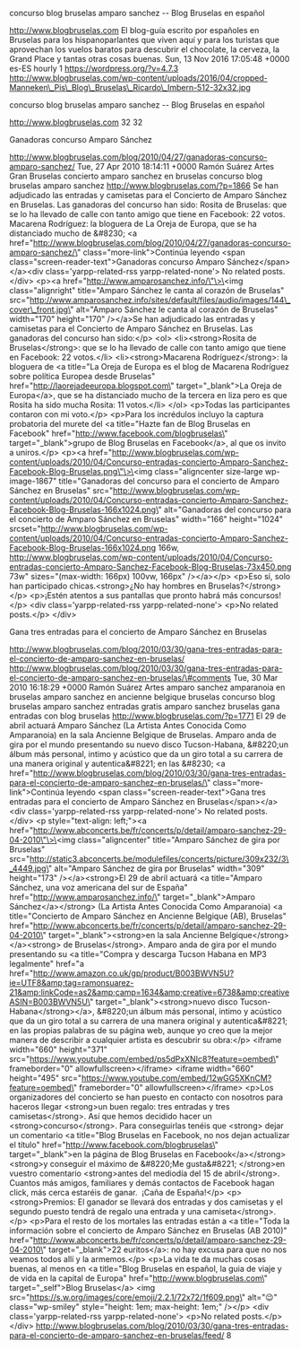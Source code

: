 concurso blog bruselas amparo sanchez -- Blog Bruselas en español

http://www.blogbruselas.com El blog-guía escrito por españoles en
Bruselas para los hispanoparlantes que viven aquí y para los turistas
que aprovechan los vuelos baratos para descubrir el chocolate, la
cerveza, la Grand Place y tantas otras cosas buenas. Sun, 13 Nov 2016
17:05:48 +0000 es-ES hourly 1 https://wordpress.org/?v=4.7.3
http://www.blogbruselas.com/wp-content/uploads/2016/04/cropped-Manneken\_Pis\_Blog\_Bruselas\_Ricardo\_Imbern-512-32x32.jpg

concurso blog bruselas amparo sanchez -- Blog Bruselas en español

http://www.blogbruselas.com 32 32

Ganadoras concurso Amparo Sánchez

http://www.blogbruselas.com/blog/2010/04/27/ganadoras-concurso-amparo-sanchez/
Tue, 27 Apr 2010 18:14:11 +0000 Ramón Suárez Artes Gran Bruselas
concierto amparo sanchez en bruselas concurso blog bruselas amparo
sanchez http://www.blogbruselas.com/?p=1866 Se han adjudicado las
entradas y camisetas para el Concierto de Amparo Sánchez en Bruselas.
Las ganadoras del concurso han sido: Rosita de Bruselas: que se lo ha
llevado de calle con tanto amigo que tiene en Facebook: 22 votos.
Macarena Rodríguez: la bloguera de La Oreja de Europa, que se ha
distanciado mucho de &\#8230; \<a
href=\"http://www.blogbruselas.com/blog/2010/04/27/ganadoras-concurso-amparo-sanchez/\"
class=\"more-link\"\>Continúa leyendo \<span
class=\"screen-reader-text\"\>Ganadoras concurso Amparo
Sánchez\</span\>\</a\>\<div class=\'yarpp-related-rss
yarpp-related-none\'\> No related posts. \</div\> \<p\>\<a
href=\"http://www.amparosanchez.info/\"\>\<img class=\"alignright\"
title=\"Amparo Sánchez le canta al corazón de Bruselas\"
src=\"http://www.amparosanchez.info/sites/default/files/audio/images/144\_cover\_front.jpg\"
alt=\"Amparo Sánchez le canta al corazón de Bruselas\" width=\"170\"
height=\"170\" /\>\</a\>Se han adjudicado las entradas y camisetas para
el Concierto de Amparo Sánchez en Bruselas. Las ganadoras del concurso
han sido:\</p\> \<ol\> \<li\>\<strong\>Rosita de Bruselas\</strong\>:
que se lo ha llevado de calle con tanto amigo que tiene en Facebook: 22
votos.\</li\> \<li\>\<strong\>Macarena Rodríguez\</strong\>: la bloguera
de \<a title=\"La Oreja de Europa es el blog de Macarena Rodríguez sobre
política Europea desde Bruselas\"
href=\"http://laorejadeeuropa.blogspot.com\" target=\"\_blank\"\>La
Oreja de Europa\</a\>, que se ha distanciado mucho de la tercera en liza
pero es que Rosita ha sido mucha Rosita: 11 votos.\</li\> \</ol\>
\<p\>Todas las participantes contaron con mi voto.\</p\> \<p\>Para los
incrédulos incluyo la captura probatoria del murete del \<a
title=\"Hazte fan de Blog Bruselas en Facebook\"
href=\"http://www.facebook.com/blogbruselas\" target=\"\_blank\"\>grupo
de Blog Bruselas en Facebook\</a\>, al que os invito a uniros.\</p\>
\<p\>\<a
href=\"http://www.blogbruselas.com/wp-content/uploads/2010/04/Concurso-entradas-concierto-Amparo-Sanchez-Facebook-Blog-Bruselas.png\"\>\<img
class=\"aligncenter size-large wp-image-1867\" title=\"Ganadoras del
concurso para el concierto de Amparo Sánchez en Bruselas\"
src=\"http://www.blogbruselas.com/wp-content/uploads/2010/04/Concurso-entradas-concierto-Amparo-Sanchez-Facebook-Blog-Bruselas-166x1024.png\"
alt=\"Ganadoras del concurso para el concierto de Amparo Sánchez en
Bruselas\" width=\"166\" height=\"1024\"
srcset=\"http://www.blogbruselas.com/wp-content/uploads/2010/04/Concurso-entradas-concierto-Amparo-Sanchez-Facebook-Blog-Bruselas-166x1024.png
166w,
http://www.blogbruselas.com/wp-content/uploads/2010/04/Concurso-entradas-concierto-Amparo-Sanchez-Facebook-Blog-Bruselas-73x450.png
73w\" sizes=\"(max-width: 166px) 100vw, 166px\" /\>\</a\>\</p\> \<p\>Eso
sí, solo han participado chicas.\<strong\>¿No hay hombres en
Bruselas?\</strong\>\</p\> \<p\>¡Estén atentos a sus pantallas que
pronto habrá más concursos!\</p\> \<div class=\'yarpp-related-rss
yarpp-related-none\'\> \<p\>No related posts.\</p\> \</div\>

Gana tres entradas para el concierto de Amparo Sánchez en Bruselas

http://www.blogbruselas.com/blog/2010/03/30/gana-tres-entradas-para-el-concierto-de-amparo-sanchez-en-bruselas/
http://www.blogbruselas.com/blog/2010/03/30/gana-tres-entradas-para-el-concierto-de-amparo-sanchez-en-bruselas/\#comments
Tue, 30 Mar 2010 16:18:29 +0000 Ramón Suárez Artes amparo sanchez
amparanoia en bruselas amparo sanchez en ancienne belgique bruselas
concurso blog bruselas amparo sanchez entradas gratis amparo sanchez
bruselas gana entradas con blog bruselas
http://www.blogbruselas.com/?p=1771 El 29 de abril actuará Amparo
Sánchez (La Artista Antes Conocida Como Amparanoia) en la sala Ancienne
Belgique de Bruselas. Amparo anda de gira por el mundo presentando su
nuevo disco Tucson-Habana, &\#8220;un álbum más personal, intimo y
acústico que da un giro total a su carrera de una manera original y
autentica&\#8221; en las &\#8230; \<a
href=\"http://www.blogbruselas.com/blog/2010/03/30/gana-tres-entradas-para-el-concierto-de-amparo-sanchez-en-bruselas/\"
class=\"more-link\"\>Continúa leyendo \<span
class=\"screen-reader-text\"\>Gana tres entradas para el concierto de
Amparo Sánchez en Bruselas\</span\>\</a\>\<div class=\'yarpp-related-rss
yarpp-related-none\'\> No related posts. \</div\> \<p
style=\"text-align: left;\"\>\<a
href=\"http://www.abconcerts.be/fr/concerts/p/detail/amparo-sanchez-29-04-2010\"\>\<img
class=\"aligncenter\" title=\"Amparo Sánchez de gira por Bruselas\"
src=\"http://static3.abconcerts.be/modulefiles/concerts/picture/309x232/3\_4449.jpg\"
alt=\"Amparo Sánchez de gira por Bruselas\" width=\"309\" height=\"173\"
/\>\</a\>\<strong\>El 29 de abril actuará \<a title=\"Amparo Sánchez,
una voz americana del sur de España\"
href=\"http://www.amparosanchez.info/\" target=\"\_blank\"\>Amparo
Sánchez\</a\>\</strong\> (La Artista Antes Conocida Como Amparanoia) \<a
title=\"Concierto de Amparo Sánchez en Ancienne Belgique (AB),
Bruselas\"
href=\"http://www.abconcerts.be/fr/concerts/p/detail/amparo-sanchez-29-04-2010\"
target=\"\_blank\"\>\<strong\>en la sala Ancienne
Belgique\</strong\>\</a\>\<strong\> de Bruselas\</strong\>. Amparo anda
de gira por el mundo presentando su \<a title=\"Compra y descarga Tucson
Habana en MP3 legalmente\" href=\"a
href=&quot;http://www.amazon.co.uk/gp/product/B003BWVN5U?ie=UTF8&amp;tag=ramonsuarez-21&amp;linkCode=as2&amp;camp=1634&amp;creative=6738&amp;creativeASIN=B003BWVN5U\"
target=\"\_blank\"\>\<strong\>nuevo disco
Tucson-Habana\</strong\>\</a\>, &\#8220;un álbum más personal, intimo y
acústico que da un giro total a su carrera de una manera original y
autentica&\#8221; en las propias palabras de su página web, aunque yo
creo que la mejor manera de describir a cualquier artista es descubrir
su obra:\</p\> \<iframe width=\"660\" height=\"371\"
src=\"https://www.youtube.com/embed/ps5dPxXNIc8?feature=oembed\"
frameborder=\"0\" allowfullscreen\>\</iframe\> \<iframe width=\"660\"
height=\"495\"
src=\"https://www.youtube.com/embed/12wGG5XKnCM?feature=oembed\"
frameborder=\"0\" allowfullscreen\>\</iframe\> \<p\>Los organizadores
del concierto se han puesto en contacto con nosotros para haceros llegar
\<strong\>un buen regalo: tres entradas y tres camisetas\</strong\>. Así
que hemos decidido hacer un \<strong\>concurso\</strong\>. Para
conseguirlas tenéis que \<strong\> dejar un comentario \<a title=\"Blog
Bruselas en Facebook, no nos dejan actualizar el título\"
href=\"http://www.facebook.com/blogbruselas\" target=\"\_blank\"\>en la
página de Blog Bruselas en Facebook\</a\>\</strong\> \<strong\>y
conseguir el máximo de &\#8220;Me gusta&\#8221; \</strong\>en vuestro
comentario \<strong\>antes del mediodía del 15 de abril\</strong\>.
Cuantos más amigos, familiares y demás contactos de Facebook hagan
click, más cerca estaréis de ganar.  ¡Caña de España!\</p\>
\<p\>\<strong\>Premios: El ganador se llevará dos entradas y dos
camisetas y el segundo puesto tendrá de regalo una entrada y una
camiseta\</strong\>.\</p\> \<p\>Para el resto de los mortales las
entradas están a \<a title=\"Toda la información sobre el concierto de
Amparo Sánchez en Bruselas (AB 2010)\"
href=\"http://www.abconcerts.be/fr/concerts/p/detail/amparo-sanchez-29-04-2010\"
target=\"\_blank\"\>22 euritos\</a\>: no hay excusa para que no nos
veamos todos allí y la armemos.\</p\> \<p\>La vida te da muchas cosas
buenas, al menos en \<a title=\"Blog Bruselas en español, la guia de
viaje y de vida en la capital de Europa\"
href=\"http://www.blogbruselas.com\" target=\"\_self\"\>Blog
Bruselas\</a\> \<img
src=\"https://s.w.org/images/core/emoji/2.2.1/72x72/1f609.png\"
alt=\"😉\" class=\"wp-smiley\" style=\"height: 1em; max-height: 1em;\"
/\>\</p\> \<div class=\'yarpp-related-rss yarpp-related-none\'\> \<p\>No
related posts.\</p\> \</div\>
http://www.blogbruselas.com/blog/2010/03/30/gana-tres-entradas-para-el-concierto-de-amparo-sanchez-en-bruselas/feed/
8
